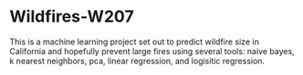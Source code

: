 # Wildfires-W207
This is a machine learning project set out to predict wildfire size in California and hopefully prevent large fires using several tools: naive bayes, k nearest neighbors, pca, linear regression, and logisitic regression.
